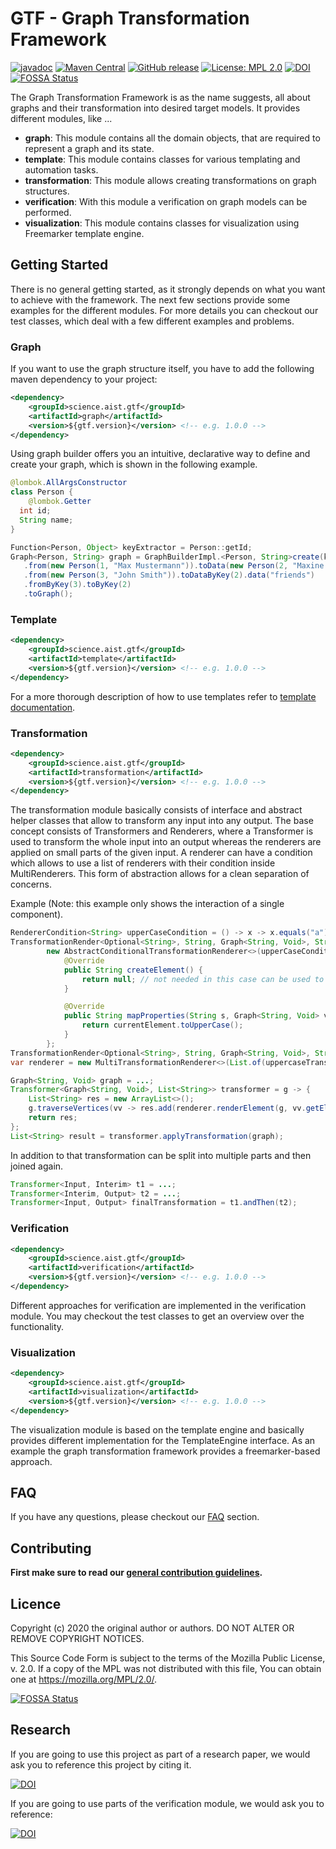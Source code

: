 # GTF - Graph Transformation Framework

[![javadoc](https://javadoc.io/badge2/science.aist.gtf/gtf/javadoc.svg)](https://javadoc.io/doc/science.aist.gtf/gtf) 
[![Maven Central](https://img.shields.io/maven-central/v/science.aist.gtf/gtf.svg?label=Maven%20Central)](https://search.maven.org/search?q=g:"science.aist.gtf")
[![GitHub release](https://img.shields.io/github/v/release/fhooeaist/gtf.svg)](https://github.com/fhooeaist/gtf/releases)
[![License: MPL 2.0](https://img.shields.io/badge/License-MPL%202.0-brightgreen.svg)](https://opensource.org/licenses/MPL-2.0)
[![DOI](https://zenodo.org/badge/303987926.svg)](https://zenodo.org/badge/latestdoi/303987926)
[![FOSSA Status](https://app.fossa.com/api/projects/git%2Bgithub.com%2FFHOOEAIST%2FGTF.svg?type=shield)](https://app.fossa.com/projects/git%2Bgithub.com%2FFHOOEAIST%2FGTF?ref=badge_shield)

The Graph Transformation Framework is as the name suggests, all about graphs and their transformation into desired
target models. It provides different modules, like ...
 - **graph**: This module contains all the domain objects, that are required to represent a graph and its state.
 - **template**: This module contains classes for various templating and automation tasks.
 - **transformation**: This module allows creating transformations on graph structures.
 - **verification**: With this module a verification on graph models can be performed.
 - **visualization**: This module contains classes for visualization using Freemarker template engine. 

## Getting Started

There is no general getting started, as it strongly depends on what you want to achieve with the framework. The next few
sections provide some examples for the different modules. For more details you can checkout our test classes, which 
deal with a few different examples and problems.

### Graph

If you want to use the graph structure itself, you have to add the following maven dependency to your project:

```xml
<dependency>
    <groupId>science.aist.gtf</groupId>
    <artifactId>graph</artifactId>
    <version>${gtf.version}</version> <!-- e.g. 1.0.0 -->
</dependency>
```

Using graph builder offers you an intuitive, declarative way to define and create your graph, which is shown in the 
following example.

```java
@lombok.AllArgsConstructor
class Person {
    @lombok.Getter
  int id;
  String name;
}

Function<Person, Object> keyExtractor = Person::getId;
Graph<Person, String> graph = GraphBuilderImpl.<Person, String>create(keyExtractor)
   .from(new Person(1, "Max Mustermann")).toData(new Person(2, "Maxine Musterfrau")).data("married")
   .from(new Person(3, "John Smith")).toDataByKey(2).data("friends")
   .fromByKey(3).toByKey(2)
   .toGraph();
```

### Template

```xml
<dependency>
    <groupId>science.aist.gtf</groupId>
    <artifactId>template</artifactId>
    <version>${gtf.version}</version> <!-- e.g. 1.0.0 -->
</dependency>
```

For a more thorough description of how to use templates refer to 
[template documentation](https://fhooeaist.github.io/GTF/template.html).

### Transformation

```xml
<dependency>
    <groupId>science.aist.gtf</groupId>
    <artifactId>transformation</artifactId>
    <version>${gtf.version}</version> <!-- e.g. 1.0.0 -->
</dependency>
```

The transformation module basically consists of interface and abstract helper classes that allow to transform any input
into any output. The base concept consists of Transformers and Renderers, where a Transformer is used to transform the 
whole input into an output whereas the renderers are applied on small parts of the given input. A renderer can have a condition
which allows to use a list of renderers with their condition inside MultiRenderers. This form of abstraction allows for 
a clean separation of concerns.


Example (Note: this example only shows the interaction of a single component).

```java
RendererCondition<String> upperCaseCondition = () -> x -> x.equals("a");
TransformationRender<Optional<String>, String, Graph<String, Void>, String> uppercaseTransformer =
        new AbstractConditionalTransformationRenderer<>(upperCaseCondition) {
            @Override
            public String createElement() {
                return null; // not needed in this case can be used to create the resulting element
            }

            @Override
            public String mapProperties(String s, Graph<String, Void> vertices, String currentElement) {
                return currentElement.toUpperCase();
            }
        };
TransformationRender<Optional<String>, String, Graph<String, Void>, String> lowercaseTransformer = ...;
var renderer = new MultiTransformationRenderer<>(List.of(uppercaseTransformer, lowercaseTransformer));

Graph<String, Void> graph = ...;
Transformer<Graph<String, Void>, List<String>> transformer = g -> {
    List<String> res = new ArrayList<>();
    g.traverseVertices(vv -> res.add(renderer.renderElement(g, vv.getElement())));
    return res;
};
List<String> result = transformer.applyTransformation(graph);
```

In addition to that transformation can be split into multiple parts and then joined again.

```java
Transformer<Input, Interim> t1 = ...;
Transformer<Interim, Output> t2 = ...;
Transformer<Input, Output> finalTransformation = t1.andThen(t2);
```

### Verification

```xml
<dependency>
    <groupId>science.aist.gtf</groupId>
    <artifactId>verification</artifactId>
    <version>${gtf.version}</version> <!-- e.g. 1.0.0 -->
</dependency>
```

Different approaches for verification are implemented in the verification module. You may checkout the test classes to 
get an overview over the functionality.

### Visualization

 ```xml
 <dependency>
     <groupId>science.aist.gtf</groupId>
     <artifactId>visualization</artifactId>
     <version>${gtf.version}</version> <!-- e.g. 1.0.0 -->
 </dependency>
 ```

The visualization module is based on the template engine and basically provides different implementation for the
TemplateEngine<T> interface. As an example the graph transformation framework provides a freemarker-based approach.

## FAQ

If you have any questions, please checkout our [FAQ](https://fhooeaist.github.io/GTF/faq.html) section.

## Contributing

**First make sure to read our [general contribution guidelines](https://fhooeaist.github.io/CONTRIBUTING.html).**
   
## Licence

Copyright (c) 2020 the original author or authors.
DO NOT ALTER OR REMOVE COPYRIGHT NOTICES.

This Source Code Form is subject to the terms of the Mozilla Public
License, v. 2.0. If a copy of the MPL was not distributed with this
file, You can obtain one at https://mozilla.org/MPL/2.0/.

[![FOSSA Status](https://app.fossa.com/api/projects/git%2Bgithub.com%2FFHOOEAIST%2FGTF.svg?type=large)](https://app.fossa.com/projects/git%2Bgithub.com%2FFHOOEAIST%2FGTF?ref=badge_large)

## Research

If you are going to use this project as part of a research paper, we would ask you to reference this project by citing
it. 

[![DOI](https://zenodo.org/badge/303987926.svg)](https://zenodo.org/badge/latestdoi/303987926)

If you are going to use parts of the verification module, we would ask you to reference:

[![DOI](https://zenodo.org/badge/DOI/10.5281/zenodo.4450044.svg)](https://doi.org/10.5281/zenodo.4450044)
